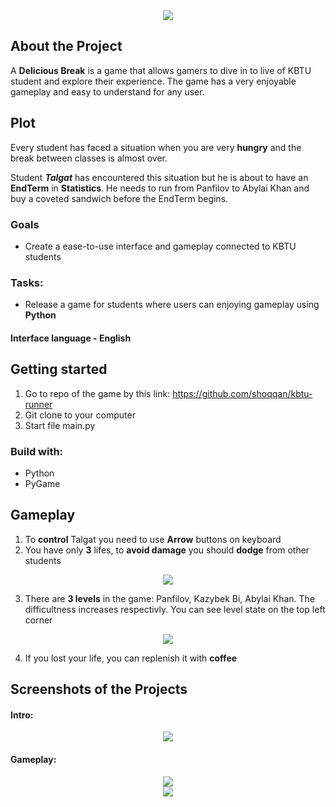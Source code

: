 
<div align="center"><img src="https://github.com/shoqqan/kbtu-runner/assets/108088790/3d3f6112-be89-4379-8c48-494537b66b3c"/></div>

## About the Project

A **Delicious Break** is a game that allows gamers to dive in to live of KBTU student and explore their experience. The game has a very enjoyable gameplay and easy to understand for any user.

## Plot

Every student has faced a situation when you are very **hungry** and the break between classes is almost over.

Student ***Talgat*** has encountered this situation but he is about to have an **EndTerm** in **Statistics**. He needs to run from Panfilov to Abylai Khan and buy a coveted sandwich before the EndTerm begins.

### Goals
* Create a ease-to-use interface and gameplay connected to KBTU students

### Tasks:
* Release a game for students where users can enjoying gameplay using **Python**

#### Interface language - English

## Getting started

1. Go to repo of the game by this link: https://github.com/shoqqan/kbtu-runner
2. Git clone to your computer
3. Start file main.py


### Build with:
* Python
* PyGame


## Gameplay

1. To **control** Talgat you need to use **Arrow** buttons on keyboard
2. You have only **3** lifes, to **avoid damage** you should **dodge** from other students
<div align="center"><img src="https://github.com/shoqqan/kbtu-runner/assets/108088790/34d66de8-9289-4629-a822-cf71618ead85"/></div>

3.  There are **3 levels** in the game: Panfilov, Kazybek Bi, Abylai Khan. The difficultness increases respectivly. You can see level state on the top left corner
<div align="center"><img src="https://github.com/shoqqan/kbtu-runner/assets/108088790/5bc0acf7-5f91-4fec-b622-c0ffef26d40a"/></div>

4. If you lost your life, you can replenish it with **coffee**



## Screenshots of the Projects

#### Intro:
<div align="center"><img src="https://github.com/shoqqan/kbtu-runner/assets/108088790/257f8f88-4dc0-4585-b523-da3e14be9d26"/></div>

#### Gameplay:
<div align="center"><img src="https://github.com/shoqqan/kbtu-runner/assets/108088790/01d32509-fd82-4b55-8d61-4a59abd4de55"/></div>

<div align="center"><img src="https://github.com/shoqqan/kbtu-runner/assets/108088790/bd7d1814-3d0f-4bb0-b8f6-b492dbf67465"/></div>
